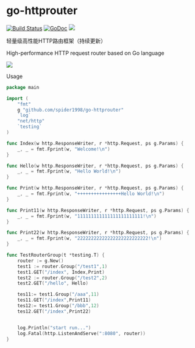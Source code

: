 # go-httprouter
[![Build Status](https://travis-ci.org/spider1998/go-httprouter.svg?branch=master)](https://travis-ci.org/spider1998/go-httprouter)
[![GoDoc](http://godoc.org/github.com/spider1998/go-httprouter?status.svg)](http://godoc.org/github.com/spider1998/go-httprouter)
![](https://img.shields.io/badge/language-Go-orange.svg)


轻量级高性能HTTP路由框架（持续更新）

High-performance HTTP request router based on Go language

![](https://timgsa.baidu.com/timg?image&quality=80&size=b9999_10000&sec=1562330784049&di=bba8782630e41c2b0399600e48a1f9e2&imgtype=0&src=http%3A%2F%2Fimg.mp.itc.cn%2Fupload%2F20161129%2F130444cd837c49c7bef4239afe39dc2f.jpg)  


Usage
```Go
package main

import (
	"fmt"
	g "github.com/spider1998/go-httprouter"
	`log`
	"net/http"
	`testing`
)

func Index(w http.ResponseWriter, r *http.Request, ps g.Params) {
	_, _ = fmt.Fprint(w, "Welcome!\n")
}

func Hello(w http.ResponseWriter, r *http.Request, ps g.Params) {
	_, _ = fmt.Fprint(w, "Hello World!\n")
}

func Print(w http.ResponseWriter, r *http.Request, ps g.Params) {
	_, _ = fmt.Fprint(w, "++++++++++++++++Hello World!\n")
}

func Print11(w http.ResponseWriter, r *http.Request, ps g.Params) {
	_, _ = fmt.Fprint(w, "111111111111111111111111!\n")
}

func Print22(w http.ResponseWriter, r *http.Request, ps g.Params) {
	_, _ = fmt.Fprint(w, "22222222222222222222222222!\n")
}

func TestRouterGroup(t *testing.T) {
	router := g.New()
	test1 := router.Group("/test1",1)
	test1.GET("/index", Index,Print)
	test2 := router.Group("/test2",2)
	test2.GET("/hello", Hello)

	tes11:= test1.Group("/aaa",11)
	tes11.GET("/index",Print11)
	tes12:= test1.Group("/bbb",12)
	tes12.GET("/index",Print22)


	log.Println("start run...")
	log.Fatal(http.ListenAndServe(":8080", router))
}
```

